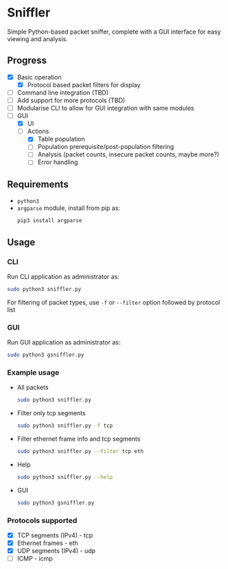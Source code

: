 # Sniffler

Simple Python-based packet sniffer, complete with a GUI interface for easy viewing and analysis.

## Progress

- [x] Basic operation
  - [x] Protocol based packet filters for display
- [ ] Command line integration (TBD)
- [ ] Add support for more protocols (TBD)
- [ ] Modularise CLI to allow for GUI integration with same modules
- [ ] GUI
  - [x] UI
  - [ ] Actions
    - [x] Table population
    - [ ] Population prerequisite/post-population filtering
    - [ ] Analysis (packet counts, insecure packet counts, maybe more?)
    - [ ] Error handling

## Requirements

- ```python3```
- ```argparse``` module, install from pip as:
  ```bash
  pip3 install argparse
  ```

## Usage

### CLI
Run CLI application as administrator as:
```bash
sudo python3 sniffler.py
```

For filtering of packet types, use ```-f``` or ```--filter``` option followed by protocol list

### GUI
Run GUI application as administrator as:
```bash
sudo python3 gsniffler.py
```

### Example usage
- All packets
  ```bash
  sudo python3 sniffler.py
  ```
- Filter only tcp segments
  ```bash
  sudo python3 sniffler.py -f tcp
  ```
- Filter ethernet frame info and tcp segments
  ```bash
  sudo python3 sniffler.py --filter tcp eth
  ```
- Help
  ```bash
  sudo python3 sniffler.py --help
  ```
- GUI
  ```bash
  sudo python3 gsniffler.py
  ```

### Protocols supported
- [x] TCP segments (IPv4) - tcp
- [x] Ethernet frames - eth
- [x] UDP segments (IPv4) - udp
- [ ] ICMP - icmp